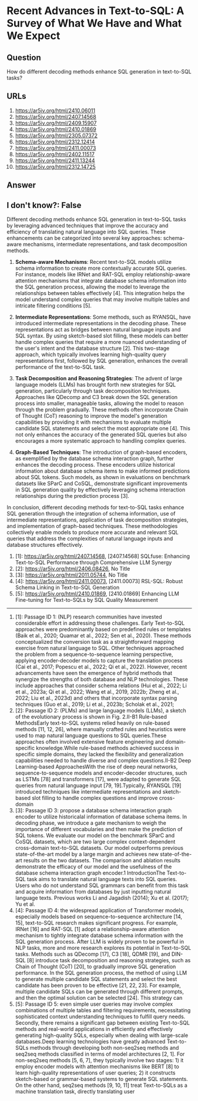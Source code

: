 # Recent Advances in Text-to-SQL: A Survey of What We Have and What We Expect

## Question

How do different decoding methods enhance SQL generation in text-to-SQL tasks?

## URLs

1. https://ar5iv.org/html/2410.06011
2. https://ar5iv.org/html/2407.14568
3. https://ar5iv.org/html/2409.15907
4. https://ar5iv.org/html/2410.01869
5. https://ar5iv.org/html/2305.07372
6. https://ar5iv.org/html/2312.12414
7. https://ar5iv.org/html/2411.00073
8. https://ar5iv.org/html/2402.11517
9. https://ar5iv.org/html/2411.13244
10. https://ar5iv.org/html/2312.14725

## Answer

## I don't know?: False

Different decoding methods enhance SQL generation in text-to-SQL tasks by leveraging advanced techniques that improve the accuracy and efficiency of translating natural language into SQL queries. These enhancements can be categorized into several key approaches: schema-aware mechanisms, intermediate representations, and task decomposition methods.

1. **Schema-aware Mechanisms**: Recent text-to-SQL models utilize schema information to create more contextually accurate SQL queries. For instance, models like IRNet and RAT-SQL employ relationship-aware attention mechanisms that integrate database schema information into the SQL generation process, allowing the model to leverage the relationships between tables effectively [4]. This integration helps the model understand complex queries that may involve multiple tables and intricate filtering conditions [5].

2. **Intermediate Representations**: Some methods, such as RYANSQL, have introduced intermediate representations in the decoding phase. These representations act as bridges between natural language inputs and SQL syntax. By using sketch-based slot filling, these models can better handle complex queries that require a more nuanced understanding of the user's intent and the database structure [2]. This two-stage approach, which typically involves learning high-quality query representations first, followed by SQL generation, enhances the overall performance of the text-to-SQL task.

3. **Task Decomposition and Reasoning Strategies**: The advent of large language models (LLMs) has brought forth new strategies for SQL generation, particularly through task decomposition techniques. Approaches like QDecomp and C3 break down the SQL generation process into smaller, manageable tasks, allowing the model to reason through the problem gradually. These methods often incorporate Chain of Thought (CoT) reasoning to improve the model's generation capabilities by providing it with mechanisms to evaluate multiple candidate SQL statements and select the most appropriate one [4]. This not only enhances the accuracy of the generated SQL queries but also encourages a more systematic approach to handling complex queries.

4. **Graph-Based Techniques**: The introduction of graph-based encoders, as exemplified by the database schema interaction graph, further enhances the decoding process. These encoders utilize historical information about database schema items to make informed predictions about SQL tokens. Such models, as shown in evaluations on benchmark datasets like SParC and CoSQL, demonstrate significant improvements in SQL generation quality by effectively leveraging schema interaction relationships during the prediction process [3].

In conclusion, different decoding methods for text-to-SQL tasks enhance SQL generation through the integration of schema information, use of intermediate representations, application of task decomposition strategies, and implementation of graph-based techniques. These methodologies collectively enable models to produce more accurate and relevant SQL queries that address the complexities of natural language inputs and database structures effectively.

1. [1]:  https://ar5iv.org/html/2407.14568, [2407.14568] SQLfuse: Enhancing Text-to-SQL Performance through Comprehensive LLM Synergy
2. [2]:  https://ar5iv.org/html/2406.08426, No Title
3. [3]:  https://ar5iv.org/html/2011.05744, No Title
4. [4]:  https://ar5iv.org/html/2411.00073, [2411.00073] RSL-SQL: Robust Schema Linking in Text-to-SQL Generation
5. [5]:  https://ar5iv.org/html/2410.01869, [2410.01869] Enhancing LLM Fine-tuning for Text-to-SQLs by SQL Quality Measurement
---
1. [1]:  Passage ID 1: (NLP) research communities have invested considerable effort in addressing these challenges. Early Text-to-SQL approaches were predominantly based on predefined rules or templates (Baik et al., 2020; Quamar et al., 2022; Sen et al., 2020). These methods conceptualized the conversion task as a straightforward mapping exercise from natural language to SQL. Other techniques approached the problem from a sequence-to-sequence learning perspective, applying encoder-decoder models to capture the translation process (Cai et al., 2017; Popescu et al., 2022; Qi et al., 2022). However, recent advancements have seen the emergence of hybrid methods that synergize the strengths of both database and NLP technologies. These include approaches that consider schema relations (Hui et al., 2022; Li et al., 2023a; Qi et al., 2022; Wang et al., 2019, 2022b; Zheng et al., 2022; Liu et al., 2023d) and others that incorporate syntax parsing techniques (Guo et al., 2019; Li et al., 2023b; Scholak et al., 2021;
2. [2]:  Passage ID 2: (PLMs) and large language models (LLMs), a sketch of the evolutionary process is shown in Fig. 2.II-B1 Rule-based MethodsEarly text-to-SQL systems relied heavily on rule-based methods [11, 12, 26], where manually crafted rules and heuristics were used to map natural language questions to SQL queries.These approaches often involved extensive feature engineering and domain-specific knowledge.While rule-based methods achieved success in specific simple domains, they lacked the flexibility and generalization capabilities needed to handle diverse and complex questions.II-B2 Deep Learning-based ApproachesWith the rise of deep neural networks, sequence-to-sequence models and encoder-decoder structures, such as LSTMs [78] and transformers [17], were adapted to generate SQL queries from natural language input [79, 19].Typically, RYANSQL [19] introduced techniques like intermediate representations and sketch-based slot filling to handle complex questions and improve cross-domain
3. [3]:  Passage ID 3: propose a database schema interaction graph encoder to utilize historicalal information of database schema items. In decoding phase, we introduce a gate mechanism to weigh the importance of different vocabularies and then make the prediction of SQL tokens. We evaluate our model on the benchmark SParC and CoSQL datasets, which are two large complex context-dependent cross-domain text-to-SQL datasets. Our model outperforms previous state-of-the-art model by a large margin and achieves new state-of-the-art results on the two datasets. The comparison and ablation results demonstrate the efficacy of our model and the usefulness of the database schema interaction graph encoder.1 IntroductionThe Text-to-SQL task aims to translate natural language texts into SQL queries. Users who do not understand SQL grammars can benefit from this task and acquire information from databases by just inputting natural language texts. Previous works Li and Jagadish (2014); Xu et al. (2017); Yu et al.
4. [4]:  Passage ID 4: the widespread application of Transformer models, especially models based on sequence-to-sequence architecture [14, 15], text-to-SQL research makes significant progress. For example, IRNet [16] and RAT-SQL [1] adopt a relationship-aware attention mechanism to tightly integrate database schema information with the SQL generation process. After LLM is widely proven to be powerful in NLP tasks, more and more research explores its potential in Text-to-SQL tasks. Methods such as QDecomp [17], C3 [18], QDMR [19], and DIN-SQL [8] introduce task decomposition and reasoning strategies, such as Chain of Thought (CoT) [20], to gradually improve SQL generation performance. In the SQL generation process, the method of using LLM to generate multiple candidate SQL statements and select the best candidate has been proven to be effective [21, 22, 23]. For example, multiple candidate SQLs can be generated through different prompts, and then the optimal solution can be selected [24]. This strategy can
5. [5]:  Passage ID 5: even simple user queries may involve complex combinations of multiple tables and filtering requirements, necessitating sophisticated context understanding techniques to fulfill query needs. Secondly, there remains a significant gap between existing Text-to-SQL methods and real-world applications in efficiently and effectively generating high-quality SQLs, especially when dealing with large-scale databases.Deep learning technologies have greatly advanced Text-to-SQLs methods through developing both non-seq2seq methods and seq2seq methods classified in terms of model architectures [2, 1]. For non-seq2seq methods [5, 6, 7], they typically involve two stages: 1) it employ encoder models with attention mechanisms like BERT [8] to learn high-quality representations of user queries; 2) it constructs sketch-based or grammar-based systems to generate SQL statements. On the other hand, seq2seq methods [9, 10, 11] treat Text-to-SQLs as a machine translation task, directly translating user